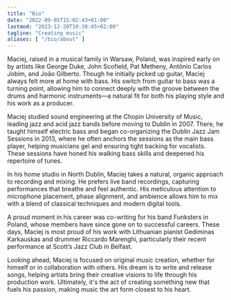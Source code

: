 ```yaml
---
title: "Bio"
date: "2022-09-05T15:02:43+01:00"
lastmod: "2023-12-20T10:30:45+02:00"
tagline: "Creating music"
aliases: [ "/bio/about" ]
---
```


Maciej, raised in a musical family in Warsaw, Poland, was inspired early on by
artists like George Duke, John Scofield, Pat Metheny, Antônio Carlos Jobim, and
João Gilberto. Though he initially picked up guitar, Maciej always felt more at
home with bass. His switch from guitar to bass was a turning point, allowing him
to connect deeply with the groove between the drums and harmonic instruments—a
natural fit for both his playing style and his work as a producer.

Maciej studied sound engineering at the Chopin University of Music, leading jazz
and acid jazz bands before moving to Dublin in 2007. There, he taught himself
electric bass and began co-organizing the Dublin Jazz Jam Sessions in 2013,
where he often anchors the sessions as the main bass player, helping musicians
gel and ensuring tight backing for vocalists. These sessions have honed his
walking bass skills and deepened his repertoire of tunes.

In his home studio in North Dublin, Maciej takes a natural, organic approach to
recording and mixing. He prefers live band recordings, capturing performances
that breathe and feel authentic. His meticulous attention to microphone
placement, phase alignment, and ambience allows him to mix with a blend of
classical techniques and modern digital tools.

A proud moment in his career was co-writing for his band Funksters in Poland,
whose members have since gone on to successful careers. These days, Maciej is
most proud of his work with Lithuanian pianist Gediminas Karkauskas and drummer
Riccardo Marenghi, particularly their recent performance at Scott’s Jazz Club in
Belfast.

Looking ahead, Maciej is focused on original music creation, whether for himself
or in collaboration with others. His dream is to write and release songs,
helping artists bring their creative visions to life through his production
work. Ultimately, it's the act of creating something new that fuels his passion,
making music the art form closest to his heart.

[jam]: https://facebook.com/dublinjazzjam
[marek]: https://en.wikipedia.org/wiki/Marek_Blizi%C5%84ski
